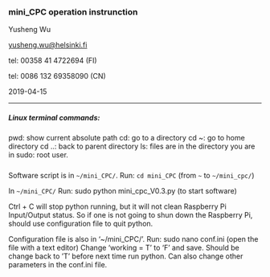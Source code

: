 
### mini_CPC operation instrunction


Yusheng Wu

yusheng.wu@helsinki.fi

tel: 00358 41 4722694 (FI)

tel: 0086 132 69358090 (CN)

2019-04-15

-------------------------------------


##### Linux terminal commands:
pwd: show current absolute path
cd: go to a directory 
cd ~: go to home directory
cd ..: back to parent directory
ls: files are in the directory you are in
sudo: root user.

##### 
Software script is in `~/mini_CPC/`.
Run: `cd mini_CPC` (from `~` to `~/mini_cpc/`)

In `~/mini_CPC/`
Run: sudo python mini_cpc_V0.3.py (to start software)

Ctrl + C will stop python running, but it will not clean Raspberry Pi Input/Output status.
So if one is not going to shun down the Raspberry Pi, should use configuration file to quit python.

Configuration file is also in ‘~/mini_CPC/’.
Run: sudo nano conf.ini (open the file with a text editor)
Change ‘working = T’ to ‘F’ and save. Should be change back to ’T’ before next time run python.
Can also change other parameters in the conf.ini file.